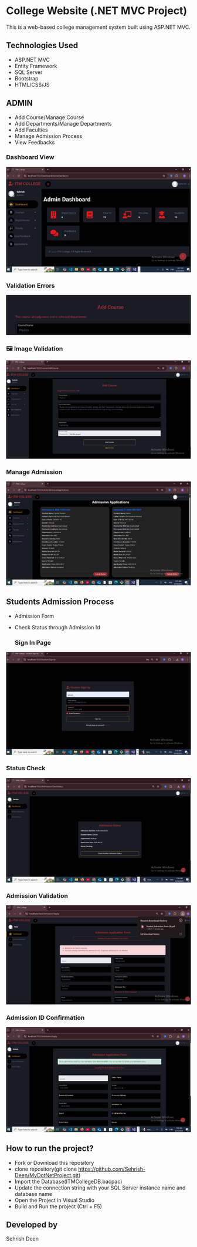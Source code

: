 # College Website (.NET MVC Project)

This is a web-based college management system built using ASP.NET MVC.

##  Technologies Used

- ASP.NET MVC
- Entity Framework
- SQL Server
- Bootstrap
- HTML/CSS/JS

## ADMIN

- Add Course/Manage Course
- Add Departments/Manage Departments
- Add Faculties
- Manage Admission Process
- View Feedbacks


###  Dashboard View
![Dashboard](https://github.com/Sehrish-Deen/MyDotNetProject/blob/main/screenshot.png/Dashboard.png?raw=true)

###  Validation Errors
![Validation](https://github.com/Sehrish-Deen/MyDotNetProject/blob/main/screenshot.png/Validation.PNG?raw=true)

### 🖼 Image Validation
![Image Validation](https://github.com/Sehrish-Deen/MyDotNetProject/blob/main/screenshot.png/image%20validation.PNG?raw=true)

  ### Manage Admission 
![Admission Form](https://github.com/Sehrish-Deen/MyDotNetProject/blob/main/screenshot.png/Admission.png?raw=true)





## Students Admission Process

- Admission Form
- Check Status through Admission Id

  ###  Sign In Page
![Sign In](https://github.com/Sehrish-Deen/MyDotNetProject/blob/main/screenshot.png/signin.PNG?raw=true)

  ###  Status Check
![Status Check](https://github.com/Sehrish-Deen/MyDotNetProject/blob/main/screenshot.png/status.PNG?raw=true)


###  Admission Validation
![Admission Validation](https://github.com/Sehrish-Deen/MyDotNetProject/blob/main/screenshot.png/AdmissionValidation.png?raw=true)

###  Admission ID Confirmation
![AdmId](https://github.com/Sehrish-Deen/MyDotNetProject/blob/main/screenshot.png/AdmId.PNG?raw=true)

## How to run the project?

- Fork or Download this repository
- clone repository(git clone https://github.com/Sehrish-Deen/MyDotNetProject.git)
- Import the Database(ITMCollegeDB.bacpac)
- Update the connection string with your SQL Server instance name and database name
- Open the Project in Visual Studio
- Build and Run the project (Ctrl + F5)

##  Developed by

Sehrish Deen
